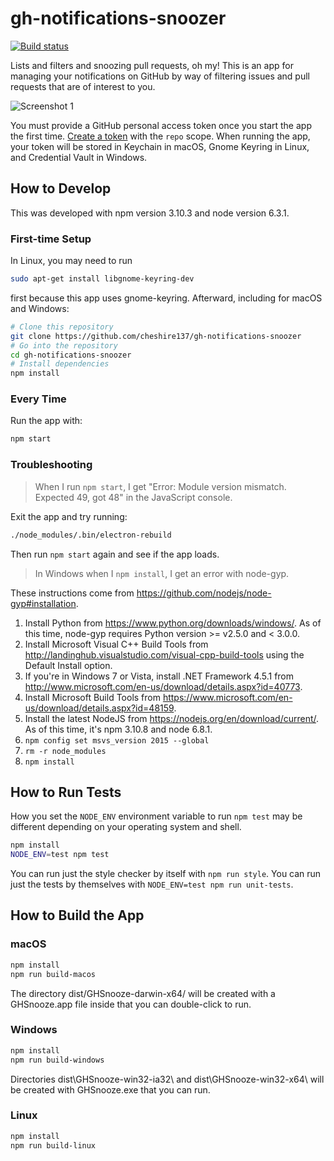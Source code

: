 # gh-notifications-snoozer

[![Build status](https://travis-ci.org/cheshire137/gh-notifications-snoozer.svg?branch=master)](https://travis-ci.org/cheshire137/gh-notifications-snoozer)

Lists and filters and snoozing pull requests, oh my! This is an app for managing
your notifications on GitHub by way of filtering issues and pull requests that are
of interest to you.

![Screenshot 1](https://raw.githubusercontent.com/cheshire137/gh-notifications-snoozer/fa8024126b53358ca626d5b43afeceab0b0de252/screenshot1.png)

You must provide a GitHub personal access token once you start the app the first
time. [Create a token](https://github.com/settings/tokens/new) with the `repo`
scope. When running the app, your token will be stored in Keychain in macOS,
Gnome Keyring in Linux, and Credential Vault in Windows.

## How to Develop

This was developed with npm version 3.10.3 and node version 6.3.1.

### First-time Setup

In Linux, you may need to run

```bash
sudo apt-get install libgnome-keyring-dev
```

first because this app uses gnome-keyring. Afterward, including for macOS and
Windows:

```bash
# Clone this repository
git clone https://github.com/cheshire137/gh-notifications-snoozer
# Go into the repository
cd gh-notifications-snoozer
# Install dependencies
npm install
```

### Every Time

Run the app with:

```bash
npm start
```

### Troubleshooting

> When I run `npm start`, I get "Error: Module version mismatch. Expected 49, got 48" in the JavaScript console.

Exit the app and try running:

```bash
./node_modules/.bin/electron-rebuild
```

Then run `npm start` again and see if the app loads.

> In Windows when I `npm install`, I get an error with node-gyp.

These instructions come from https://github.com/nodejs/node-gyp#installation.

1. Install Python from https://www.python.org/downloads/windows/. As of this time, node-gyp requires Python version >= v2.5.0 and < 3.0.0.
1. Install Microsoft Visual C++ Build Tools from http://landinghub.visualstudio.com/visual-cpp-build-tools using the Default Install option.
1. If you're in Windows 7 or Vista, install .NET Framework 4.5.1 from http://www.microsoft.com/en-us/download/details.aspx?id=40773.
1. Install Microsoft Build Tools from https://www.microsoft.com/en-us/download/details.aspx?id=48159.
1. Install the latest NodeJS from https://nodejs.org/en/download/current/. As of this time, it's npm 3.10.8 and node 6.8.1.
1. `npm config set msvs_version 2015 --global`
1. `rm -r node_modules`
1. `npm install`

## How to Run Tests

How you set the `NODE_ENV` environment variable to run `npm test` may be different depending on your operating system and shell.

```bash
npm install
NODE_ENV=test npm test
```

You can run just the style checker by itself with `npm run style`. You can run just the tests by themselves with `NODE_ENV=test npm run unit-tests`.

## How to Build the App

### macOS

```bash
npm install
npm run build-macos
```

The directory dist/GHSnooze-darwin-x64/ will be created with a GHSnooze.app file inside that you can double-click to run.

### Windows

```bash
npm install
npm run build-windows
```

Directories dist\GHSnooze-win32-ia32\ and dist\GHSnooze-win32-x64\ will be created with GHSnooze.exe that you can run.

### Linux

```bash
npm install
npm run build-linux
```
